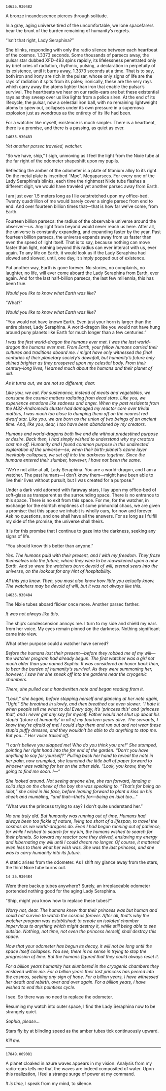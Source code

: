`14635.930482`

A bronze incandescence pierces through solitude.

In a gray, aging universe tired of the uncomfortable, we lone spacefarers bear the brunt of the burden remaining of humanity’s regrets.

“Isn’t that right, Lady Seraphina?”

She blinks, responding with only the radio silence between each heartbeat of the cosmos. 1.3373 seconds. Some thousands of parsecs away, the pulsar star dubbed XFD-493 spins rapidly, its lifelessness penetrated only by brief cries of radiation, rhythmic, pulsing, a declaration in perpetuity of its existence, until it burns away, 1.3373 seconds at a time. That is to say, both iron and irony are rich in the pulsar, whose only signs of life are the rays of radiation it spits from its poles; ironically, these are the very rays which carry away the atoms lighter than iron that enable the pulsar’s survival. The heartbeats we hear on our radio-ears are but these existential rays as they sweep over us like lights from a police siren. At the end of its lifecycle, the pulsar, now a celestial iron ball, with no remaining lightweight atoms to spew out, collapses under its own pressure in a supernova explosion just as wondrous as the entirety of its life had been.

For a watcher like myself, existence is much simpler. There is a heartbeat, there is a promise, and there is a passing, as quiet as ever.

`14635.930483`

*Yet another parsec traveled, watcher.*

“So we have, ship,” I sigh, unmoving as I feel the light from the Nixie tube at the far right of the odometer shapeshift upon my pupils.

Reflecting the amber of the odometer is a plate of titanium alloy to its right. On the metal plate is inscribed “Mpc”. Megaparsecs. For every one of the Lady Seraphina’s blinks, each time the rightmost Nixie tube flashes a different digit, we would have traveled yet another parsec away from Earth.

I am just over 1.5 meters long as I lie outstretched upon my office-bed. Twenty quadrillion of me would barely cover a single parsec from end to end. And over fourteen billion times that—that is how far we’ve come, from Earth.

Fourteen billion parsecs: the radius of the observable universe around the observer—us. Any light from beyond would never reach us here. After all, the universe is constantly expanding, and expanding faster by the year. Past fourteen billion parsecs, the universe expands away from us faster than even the speed of light itself. That is to say, because nothing can move faster than light, nothing beyond this radius can ever interact with us, ever again. To any life on Earth, it would look as if the Lady Seraphina had slowed and slowed, until, one day, it simply popped out of existence.

Put another way, Earth is gone forever. No stories, no complaints, no laughter, no life, will ever come aboard the Lady Seraphina from Earth, ever again. And for the last half-billion parsecs, the last few millennia, this has been true.

*Would you like to know what Earth was like?*

“What?”

*Would you like to know what Earth was like?*

“You would not have known Earth. Even just your horn is larger than the entire planet, Lady Seraphina. A world-dragon like you would not have hung around puny planets like Earth for much longer than a few centuries.”

*I was the first world-dragon the humans ever met. I was the last world-dragon the humans ever met. From Earth, your fellow humans carried their cultures and traditions aboard me. I might have only witnessed the final centuries of their planetary society’s downfall, but humanity’s future only shined brighter as they prospered upon my celestial body. From their century-long lives, I learned much about the humans and their planet of old.*

*As it turns out, we are not so different, dear.*

*Like you, we eat. For sustenance, instead of meats and vegetables, we consume the cosmic matters radiating from dead stars. Like you, we experience emotions like sadness and anger. When my past residents from the M32-Andromeda cluster had damaged my reactor core over trivial matters, I was much too close to dumping them off on the nearest red dwarf star. Like you, we are born as the union of two beings of an ancient time. And, like you, dear, I too have been abandoned by my creators.*

*Humans and world-dragons both live and die without predestined purpose or desire. Back then, I had simply wished to understand why my creators cast me off. Humanity and I found common purpose in this undirected exploration of the universe—so, when their birth-planet’s ozone layer inevitably collapsed, we set off into the darkness together. Since the humans entered their slumber, however, I have not been the same.*

“We’re not alike at all, Lady Seraphina. You are a world-dragon, and I am a watcher. The past humans—I don’t know them—might have been able to live their lives without pursuit, but I was created for a purpose.”

Under a dark void adorned with faraway stars, I lay upon my office-bed of soft-glass as transparent as the surrounding space. There is no entrance to this space. There is no exit from this space. For me, for the watcher, in exchange for the eldritch emptiness of some primordial chaos, we are given a promise: that this space we inhabit is wholly ours, for now and forever. Ask no questions, and one shall have all the answers. For as long as I fulfill my side of the promise, the universe shall theirs.

It is for this promise that I continue to gaze into the darkness, seeking any signs of life.

“You should know this better than anyone.”

*Yes. The humans paid with their present, and I with my freedom. They froze themselves into the future, where they were to be reawakened upon a new Earth. And so were the watchers born: devoid of will, eternal seers into the universe, on the lookout for any hint of hospitability.*

*All this you know. Then, you must also know how little you actually know. The watchers may be devoid of will, but it was not always like this.*

`14635.930484`

The Nixie tubes aboard flicker once more. Another parsec farther.

*It was not always like this.*

The ship’s condescension annoys me. I turn to my side and shield my ears from her voice. My eyes remain pinned on the darkness. Nothing significant came into view.

What other purpose could a watcher have served?

*Before the humans lost their present—before they robbed me of my will—the watcher program had already begun. The first watcher was a girl not much older than you named Sophia. It was considered an honor back then, to bear the burden of humanity’s survival. As they were summoning her, however, I saw her she sneak off into the gardens near the cryogenic chambers.*

*There, she pulled out a handwritten note and began reading from it.*

*“Look,” she began, before stopping herself and glancing at her note again, “Ugh!” She breathed in slowly, and then breathed out even slower. “I hate it when people tell me what to do! Every day, it’s ‘princess this’ and ‘princess that’, and I never get any say for myself. Father would not shut up about his stupid ‘future of humanity’ in all of my fourteen years alive. The servants, I know they’re afraid of me! I could slap them and run out and not wear these stupid puffy dresses, and they wouldn’t be able to do anything to stop me. But you…” Her voice trailed off.*

*“I can’t believe you slapped me! Who do you think you are!” She stomped, pointing her right hand into the far end of the garden. “Don’t you have anything to say for yourself?” Pulling back her hand to reveal the note in her palm, now crumpled, she launched the little ball of paper forward to whoever was waiting for her on the other side. “Look, you know, they’re going to find me soon. I—”*

*She looked around. Not seeing anyone else, she ran forward, landing a solid slap on the cheek of the boy she was speaking to. “That’s for being an idiot,” she cried in his face, before leaning forward to plant a kiss on his cheek and mumbling, “and that—that’s for—being an idiot too…”*

“What was the princess trying to say? I don’t quite understand her.”

*No one truly did. But humanity was running out of time. Humans had always been too fickle of nature, living too short of a lifespan, to travel the cosmos as we world-dragons do. Even I had begun running out of patience, for while I wished to search for my kin, the humans wished to search for their planets. So toward my reactor core they delved, enslaving my energy and hibernating my will until I could dream no longer. Of course, it mattered even less to them what her wish was. She was the last princess, and she was to carry humanity into its future.*

A static arises from the odometer. As I shift my glance away from the stars, the third Nixie tube burns out.

`14 35.930484`

Were there backup tubes anywhere? Surely, an irreplaceable odometer portended nothing good for the aging Lady Seraphina.

“Ship, might you know how to replace these tubes?”

*Worry not, dear. The humans knew that their princess was but human and could not survive to watch the cosmos forever. After all, that’s why the watcher program was established: to create an isolated chamber impervious to anything which might destroy it, while still being able to see outside. Nothing, not time, not even the princess herself, shall destroy this space.*

*Now that your odometer has begun its decay, it will not be long until the space itself collapses. You see, there is no sense in trying to stop the progression of time. But the humans figured that they could always reset it.*

*For a billion years humanity has slumbered in the cryogenic chambers they enslaved within me. For a billion years their last princess has peered into the cosmos, seeking any sign of hope. For a billion years, I have witnessed her death and rebirth, over and over again. For a billion years, I have wished to end this pointless cycle.*

I see. So there was no need to replace the odometer.

Resuming my watch into outer space, I find the Lady Seraphina now to be strangely quiet.

*Sophia, please…*

Stars fly by at blinding speed as the amber tubes tick continuously upward.

*Kill me.*

---

`17849.009081`

A planet cloaked in azure waves appears in my vision. Analysis from my radio-ears tells me that the waves are indeed composited of water. Upon this realization, I feel a strange surge of power at my command.

*It is time,* I speak from my mind, to silence.
